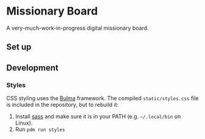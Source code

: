 # Missionary Board

A very-much-work-in-progress digital missionary board.

## Set up

## Development

### Styles

CSS styling uses the [Bulma](https://bulma.io) framework. The compiled
`static/styles.css` file is included in the repository, but to rebuild it:

1. Install [sass](https://sass-lang.com/install) and make sure it is in your PATH (e.g.
   `~/.local/bin` on Linux).
2. Run `pdm run styles`
